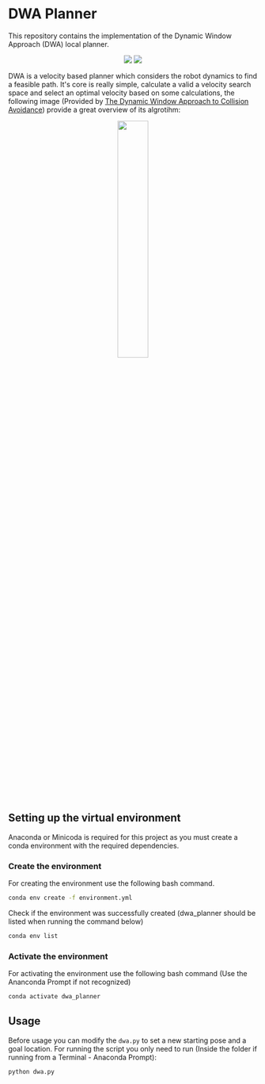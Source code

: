# DWA Planner
This repository contains the implementation of the Dynamic Window Approach (DWA) local planner.


 <div class='' align='center'>
    <div class="" style="max-width: 30%;max-height: 30%;display: inline-block;">
        <img src="https://user-images.githubusercontent.com/49252525/123021565-ef1c5300-d399-11eb-8357-19dc2bc2b7ab.gif">
    </div>
    <div class="" style="max-width: 30%;max-height: 30%;display: inline-block;">
        <img src="https://user-images.githubusercontent.com/49252525/123020780-7963b780-d398-11eb-903c-6517e4269331.gif">
    </div> 
</div> 


DWA is a velocity based planner which considers the robot dynamics to find a feasible path. It's core is really simple, calculate a valid a velocity search space and select an optimal velocity based on some calculations, the following image (Provided by [The Dynamic Window Approach to Collision Avoidance](https://www.ri.cmu.edu/pub_files/pub1/fox_dieter_1997_1/fox_dieter_1997_1.pdf)) provide a great overview of its algrotihm:

<div align="center"><img src="https://user-images.githubusercontent.com/49252525/122049874-85ec7c80-cda8-11eb-92c7-5c9134a8b5c9.png" width="35%" height="35%"/></div>


## Setting up the virtual environment
Anaconda or Minicoda is required for this project as you must create a conda environment with the required dependencies.

### Create the environment
For creating the environment use the following bash command.
```bash
conda env create -f environment.yml
```

Check if the environment was successfully created (dwa_planner should be listed when running the command below)
```bash
conda env list
```

### Activate the environment
For activating the environment use the following bash command (Use the Ananconda Prompt if not recognized)
```bash
conda activate dwa_planner
```

## Usage
Before usage you can modify the `dwa.py` to set a new starting pose and a goal location. For running the script you only need to run (Inside the folder if running from a Terminal - Anaconda Prompt):
```bash
python dwa.py
```


